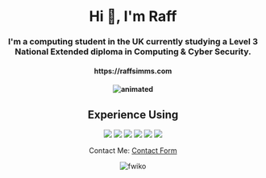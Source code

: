 <h1 align="center">Hi 👋, I'm Raff</h1>
<h3 align="center">I'm a computing student in the UK currently studying a Level 3 National Extended diploma in Computing & Cyber Security.</h3>



<h4 align="center">https://raffsimms.com<h4>  
  
  
<p align="center">
  <img src="https://media.giphy.com/media/iJDLBX5GY8niCpZYkR/giphy.gif" alt="animated" />
</p>


<h2 align="center">Experience Using</h2>
<p align="center">
  <img src="https://img.shields.io/badge/python%20-%2314354C.svg?&style=for-the-badge&logo=python&logoColor=white"/>
  <img src="https://img.shields.io/badge/node.js%20-%2343853D.svg?&style=for-the-badge&logo=node.js&logoColor=white"/>
  <img src="https://img.shields.io/badge/javascript%20-%23323330.svg?&style=for-the-badge&logo=javascript&logoColor=%23F7DF1E"/>
  <img src="https://img.shields.io/badge/c++%20-%2300599C.svg?&style=for-the-badge&logo=c%2B%2B&logoColor=white"/>
  <img src="https://img.shields.io/badge/mysql-%2300f.svg?&style=for-the-badge&logo=mysql&logoColor=white"/>
  <img src="https://img.shields.io/badge/docker%20-%230db7ed.svg?&style=for-the-badge&logo=docker&logoColor=white"/>
</p>


<p align="center">
  Contact Me: <a href="https://raffsimms.com/contact">Contact Form</a>
</p>


<p align="center"><img src="https://komarev.com/ghpvc/?username=fwiko&label=Profile%20views&color=0e75b6&style=flat" alt="fwiko" /> </p>

